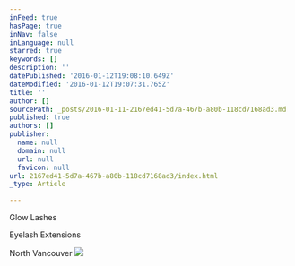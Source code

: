 ```yaml
---
inFeed: true
hasPage: true
inNav: false
inLanguage: null
starred: true
keywords: []
description: ''
datePublished: '2016-01-12T19:08:10.649Z'
dateModified: '2016-01-12T19:07:31.765Z'
title: ''
author: []
sourcePath: _posts/2016-01-11-2167ed41-5d7a-467b-a80b-118cd7168ad3.md
published: true
authors: []
publisher:
  name: null
  domain: null
  url: null
  favicon: null
url: 2167ed41-5d7a-467b-a80b-118cd7168ad3/index.html
_type: Article

---
```

Glow Lashes

Eyelash Extensions

North Vancouver
![](https://the-grid-user-content.s3-us-west-2.amazonaws.com/c36b61d0-f665-49b2-9c84-70ce81aff129.png)